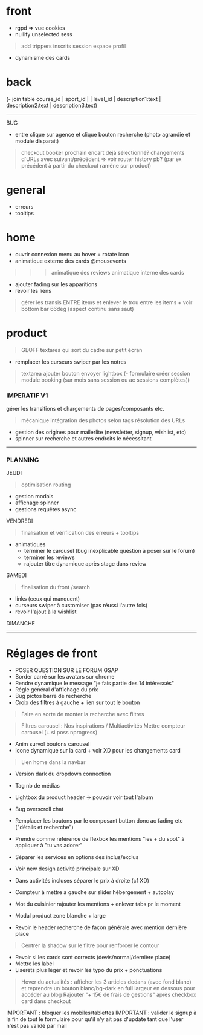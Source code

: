 # front
- rgpd => vue cookies
- nullify unselected sess
> add trippers inscrits session
> espace profil
- dynamisme des cards

# back
(- join table course_id | sport_id | | level_id | description1:text |  description2:text |  description3:text)

__________

BUG
- entre clique sur agence et clique bouton recherche (photo agrandie et module disparait)
> checkout booker prochain encart déjà sélectionné?
> changements d'URLs avec suivant/précédent => voir router history pb? (par ex précédent à partir du checkout ramène sur product)

# general
- erreurs
- tooltips

# home
- ouvrir connexion menu au hover + rotate icon
- animatique externe des cards @mousevents
>>> animatique des reviews
> animatique interne des cards

- ajouter fading sur les apparitions
- revoir les liens
> gérer les transis ENTRE items et enlever le trou entre les items + voir bottom bar 66deg (aspect continu sans saut)

# product
> GEOFF textarea qui sort du cadre sur petit écran
- remplacer les curseurs swiper par les notres

> textarea ajouter bouton envoyer
> lightbox
(- formulaire créer session module booking (sur mois sans session ou ac sessions complètes))

### IMPERATIF V1 ###
 gérer les transitions et chargements de pages/composants etc.
> mécanique intégration des photos selon tags
> résolution des URLs
- gestion des origines pour mailerlite (newsletter, signup, wishlist, etc)
- spinner sur recherche et autres endroits le nécessitant

____________________________________________

### PLANNING

JEUDI
> optimisation routing
  - gestion modals
  - affichage spinner
  - gestions requêtes async

VENDREDI
> finalisation et vérification des erreurs + tooltips
+ animatiques
  - terminer le carousel (bug inexplicable question à poser sur le forum)
  - terminer les reviews
  - rajouter titre dynamique après stage dans review

SAMEDI
> finalisation du front /search
+ links (ceux qui manquent)
+ curseurs swiper à customiser (pas réussi l'autre fois)
+ revoir l'ajout à la wishlist

DIMANCHE

___________________________


# Réglages de front

- POSER QUESTION SUR LE FORUM GSAP
- Border carré sur les avatars sur chrome
- Rendre dynamique le message "je fais partie des 14 intéressés"
- Régle général d'affichage du prix
- Bug pictos barre de recherche
- Croix des filtres à gauche + lien sur tout le bouton
> Faire en sorte de monter la recherche avec filtres

> Filtres carousel : Nos inspirations / Multiactivités
> Mettre compteur carousel (+ si poss nprogress)
- Anim survol boutons carousel
- Icone dynamique sur la card + voir XD pour les changements card

> Lien home dans la navbar
- Version dark du dropdown connection
- Tag nb de médias
- Lightbox du product header => pouvoir voir tout l'album
- Bug overscroll chat
- Remplacer les boutons par le composant button donc ac fading etc ("détails et recherche")
- Prendre comme référence de flexbox les mentions "les + du spot" à appliquer à "tu vas adorer"
- Séparer les services en options des inclus/exclus
- Voir new design activité principale sur XD
- Dans activités incluses séparer le prix à droite (cf XD)
- Compteur à mettre à gauche sur slider hébergement + autoplay
- Mot du cuisinier rajouter les mentions + enlever tabs pr le moment
- Modal product zone blanche + large

- Revoir le header recherche de façon générale avec mention dernière place
> Centrer la shadow sur le filtre pour renforcer le contour
- Revoir si les cards sont corrects (devis/normal/dernière place)
- Mettre les label
- Liserets plus léger et revoir les typo du prix + ponctuations
> Hover du actualités : afficher les 3 articles dedans (avec fond blanc) et reprendre un bouton blanc/bg-dark en full largeur en dessous pour accéder au blog
> Rajouter "+ 15€ de frais de gestions" après checkbox card dans checkout

IMPORTANT : bloquer les mobiles/tablettes
IMPORTANT : valider le signup à la fin de tout le formulaire pour qu'il n'y ait pas d'update tant que l'user n'est pas validé par mail












